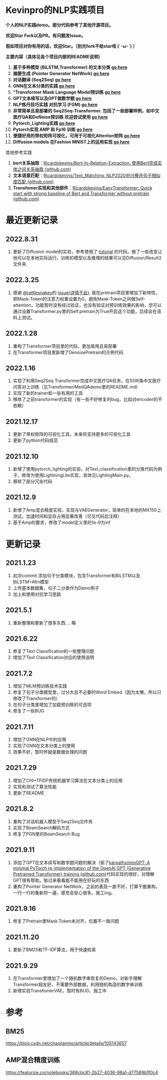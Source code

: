 # Kevinpro的NLP实践项目

**个人的NLP实践demo。部分代码参考了其他开源项目。**

**欢迎Star Fork以及PR。有问题发Issue。**

**假如项目对你有用的话，欢迎Star。（别光fork不给star哇 (´･ω･`) ）**

**主要内容（具体见各个项目内部的README说明）**

1. **基于多种模型 (BiLSTM,Transformer) 的文本分类  [go here](https://github.com/Ricardokevins/Kevinpro-NLP-demo/tree/main/TextClassification)**
2. **摘要生成 (Pointer Generator NetWork)  [go here](https://github.com/Ricardokevins/Kevinpro-NLP-demo/tree/main/PGNSum)**
3. **对话翻译 (Seq2Seq)  [go here](https://github.com/Ricardokevins/Kevinpro-NLP-demo/tree/main/ChatBotEnglish)**
4. **GNN在文本分类的实践  [go here](https://github.com/Ricardokevins/Kevinpro-NLP-demo/tree/main/GNN)**
5. ***Transformer Mask Language Model预训练  [go here](https://github.com/Ricardokevins/Kevinpro-NLP-demo/tree/main/Pretrain)**
6. **GPT文本续写以及GPT做数学题  [go here](https://github.com/Ricardokevins/Kevinpro-NLP-demo/tree/main/GPT)**
7. **NLP炼丹技巧实践 对抗学习 (FGM)  [go here](https://github.com/Ricardokevins/Kevinpro-NLP-demo/blob/main/TextClassification/Attack.py)**
8. **非常简单且易部署的 Seq2Seq-Transformer. 包括了一些部署样例，如中文医疗QA和DeNoise预训练 欢迎尝试使用  [go here](https://github.com/Ricardokevins/Kevinpro-NLP-demo/tree/main/Transformer)**
9. **Pytorch_Lighting实践  [go here](https://github.com/Ricardokevins/Kevinpro-NLP-demo/blob/main/TextClassification/LightingMain.py)**
10. **Pytorch实现 AMP 和 Fp16 训练  [go here](https://github.com/Ricardokevins/Kevinpro-NLP-demo/blob/main/VAEGenerator/transformerBased.py)**
11. **便捷好用的带权矩阵可视化，可用于可视化Attenton矩阵  [go here](https://github.com/Ricardokevins/Kevinpro-NLP-demo/tree/main/Visualize)**
12. **Diffusion models 在Fashion MNIST上的运用实现 [go here](https://github.com/Ricardokevins/Kevinpro-NLP-demo/tree/main/Diffusion)**

其他参考实践

1. **bert关系抽取**：[Ricardokevins/Bert-In-Relation-Extraction: 使用Bert完成实体之间关系抽取 (github.com)](https://github.com/Ricardokevins/Bert-In-Relation-Extraction)
2. **文本语意匹配**：[Ricardokevins/Text_Matching: NLP2020中兴捧月句子相似度匹配 (github.com)](https://github.com/Ricardokevins/Text_Matching)
3. **Transfomer实现和其他部件**：[Ricardokevins/EasyTransformer: Quick start with strong baseline of Bert and Transformer without pretrain (github.com)](https://github.com/Ricardokevins/EasyTransformer)

# 最近更新记录
## 2022.8.31
1. 更新了Diffusion model的实验，参考使用了 [tutorial](https://huggingface.co/blog/annotated-diffusion) 的代码。做了一些改变让他可以在本地实际运行。训练的模型以及推理的结果可以见Diffusion/Result2 文件夹.
## 2022.3.25
1. 感谢 [@rattlesnakey](https://github.com/rattlesnakey)的 [Issue(详情于此)](https://github.com/Ricardokevins/Kevinpro-NLP-demo/issues/15). 我在pretrain项目里增加了新特性，把Mask-Token的注意力权重设置为0，避免Mask-Token之间做Self-attention，功能暂时没有经过验证，也没有验证对预训练效果的影响，您可以通过设置Transformer.py里的Self.pretrain为True开启这个功能，后续会在语料上测试。
## 2022.1.28
1. 重构了Transformer项目里的代码，更加易用且易部署
2. 在Transformer项目里新增了DenoisePretrain的示例代码
## 2022.1.16
1. 实现了利用Seq2Seq Transformer完成中文医疗QA任务，在55W条中文医疗问答对上训练（见Transformer/MedQAdemo里的README.md)
2. 实现了新的trainer和一些有用的工具
3. 移除了之前transformer的实现（有一些不好修复的bug，比如对encoder的不依赖）
## 2021.12.17
1. 更新了带权矩阵的可视化工具，未来将支持更多的可视化工具
2. 更新了python代码规范
## 2021.12.10
1. 新增了使用pytorch_lighting的实验，对Text_classification里的分类代码为例子，修改为使用LightningLite实现，具体见LightingMain.py。
2. 移除了部分冗余代码
   
## 2021.12.9
1. 新增了Amp混合精度实验，实现与VAEGenerator，简单的在本地的MX150上测试，加速时间和显存占用显著改善（可见代码后注释）
2. 基于Amp的要求，修改了model定义里的1e-9为inf


# 更新记录

## 2021.1.23

 1. 初次commit 添加句子分类模块，包含Transformer和BiLSTM以及BiLSTM+Attn模型
 2. 上传基本数据集，句子二分类作为Demo例子
 3. 加上和使用对抗学习思路

## 2021.5.1

1. 重新整理和更新了很多东西.... 略

## 2021.6.22

1. 修复了Text Classification的一些整理问题
2. 增加了Text Classification对应的使用说明

## 2021.7.2

1. 增加了MLM预训练技术实践
2. 修复了句子分类模型里，过分大且不必要的Word Embed（因为太懒，所以只修改了Transformer的）
3. 在句子分类里增加了加载预训练的可选项
4. 修复了一些BUG

## 2021.7.11

1. 增加了GNN在NLP中的应用
2. 实现了GNN在文本分类上的使用
3. 效果不好，暂时怀疑是数据处理的问题

## 2021.7.29

1. 增加了CHI+TFIDF传统机器学习算法在文本分类上的应用
2. 实现和测试了算法性能
3. 更新了README

## 2021.8.2

1. 重构了对话机器人模型于Seq2Seq文件夹
2. 实现了BeamSearch解码方式
3. 修复了PGN里的BeamSearch Bug

## 2021.9.11

1. 添加了GPT在文本续写和数学题问题的解决（偷了[karpathy/minGPT: A minimal PyTorch re-implementation of the OpenAI GPT (Generative Pretrained Transformer) training (github.com)](https://github.com/karpathy/minGPT)代码实现的很好，对理解GPT很有帮助，偷过来看看能不能用在好玩的东西
2. 重构了Pointer Generator NetWork，之前的表现一直不好，打算干脆重构，一行一行的重新捋一遍，感觉会安心很多。施工ing。

## 2021.9.16

1. 修复了Pretrain里Mask Token未对齐，位置不一致问题


## 2021.11.20

1. 更新了BM25和TF-IDF算法，用于快速检索

## 2021.9.29

1. 在Transformer里增加了一个随机数字串恢复的Demo，对新手理解Transformer超友好，不需要外部数据，利用随机构造的数字串训练
2. 新增实验TransfomerVAE，暂时有BUG，施工中


# 参考

## BM25
<https://blog.csdn.net/chaojianmo/article/details/105143657>

## AMP混合精度训练
https://featurize.cn/notebooks/368cbc81-2b27-4036-98a1-d77589b1f0c4